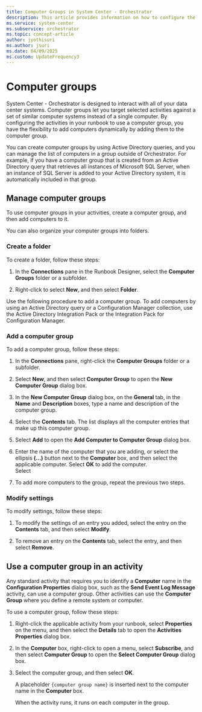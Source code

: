 ```yaml
---
title: Computer Groups in System Center - Orchestrator
description: This article provides information on how to configure the activities in runbook to use a computer group.
ms.service: system-center
ms.subservice: orchestrator
ms.topic: concept-article
author: jyothisuri
ms.author: jsuri
ms.date: 04/09/2025
ms.custom: UpdateFrequency3
---
```

# Computer groups

System Center - Orchestrator is designed to interact with all of your data center systems. Computer groups let you target selected activities against a set of similar computer systems instead of a single computer. By configuring the activities in your runbook to use a computer group, you have the flexibility to add computers dynamically by adding them to the computer group.  

You can create computer groups by using Active Directory queries, and you can manage the list of computers in a group outside of Orchestrator. For example, if you have a computer group that is created from an Active Directory query that retrieves all instances of Microsoft SQL Server, when an instance of SQL Server is added to your Active Directory system, it is automatically included in that group.  

## Manage computer groups

To use computer groups in your activities, create a computer group, and then add computers to it.  

You can also organize your computer groups into folders. 

### Create a folder  

To create a folder, follow these steps:

1. In the **Connections** pane in the Runbook Designer, select the **Computer Groups** folder or a subfolder.  

2. Right-click to select **New**, and then select **Folder**.  

Use the following procedure to add a computer group. To add computers by using an Active Directory query or a Configuration Manager collection, use the Active Directory Integration Pack or the Integration Pack for Configuration Manager.  

### Add a computer group  

To add a computer group, follow these steps:

1. In the **Connections** pane, right-click the **Computer Groups** folder or a subfolder.  

2. Select **New**, and then select **Computer Group** to open the **New Computer Group** dialog box.  

3. In the **New Computer Group** dialog box, on the **General** tab, in the **Name** and **Description** boxes, type a name and description of the computer group.  

4. Select the **Contents** tab. The list displays all the computer entries that make up this computer group.  

5. Select **Add** to open the **Add Computer to Computer Group** dialog box.  

6. Enter the name of the computer that you are adding, or select the ellipsis **\(...\)** button next to the **Computer** box, and then select the applicable computer. Select **OK** to add the computer.  
Select
7. To add more computers to the group, repeat the previous two steps.  


### Modify settings  

To modify settings, follow these steps:

1. To modify the settings of an entry you added, select the entry on the **Contents** tab, and then select **Modify**.  

2. To remove an entry on the **Contents** tab, select the entry, and then select **Remove**.  

## Use a computer group in an activity

Any standard activity that requires you to identify a **Computer** name in the **Configuration Properties** dialog box, such as the **Send Event Log Message** activity, can use a computer group. Other activities can use the **Computer Group** where you define a remote system or computer.  

To use a computer group, follow these steps:

1. Right-click the applicable activity from your runbook, select **Properties** on the menu, and then select the **Details** tab to open the **Activities Properties** dialog box.  

2. In the **Computer** box, right-click to open a menu, select **Subscribe**, and then select **Computer Group** to open the **Select Computer Group** dialog box.  

3. Select the computer group, and then select **OK**.  

    A placeholder `{computer group name}` is inserted next to the computer name in the **Computer** box.  

    When the activity runs, it runs on each computer in the group.  

